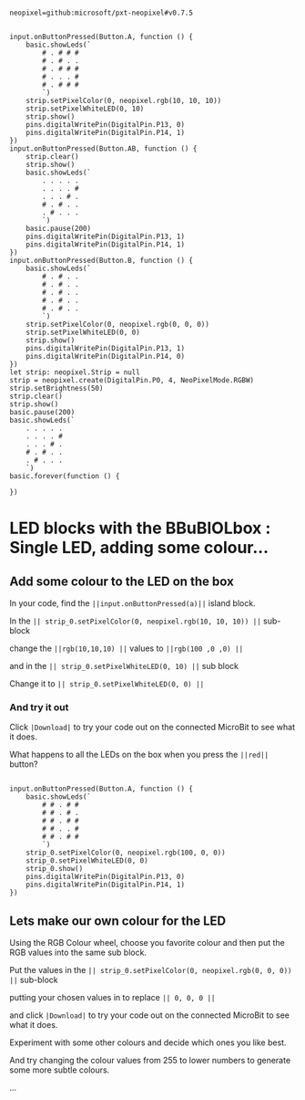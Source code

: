 ```package

neopixel=github:microsoft/pxt-neopixel#v0.7.5

```


```template
    
input.onButtonPressed(Button.A, function () {
    basic.showLeds(`
        # . # # #
        # . # . .
        # . # # #
        # . . . #
        # . # # #
        `)
    strip.setPixelColor(0, neopixel.rgb(10, 10, 10))
    strip.setPixelWhiteLED(0, 10)
    strip.show()
    pins.digitalWritePin(DigitalPin.P13, 0)
    pins.digitalWritePin(DigitalPin.P14, 1)
})
input.onButtonPressed(Button.AB, function () {
    strip.clear()
    strip.show()
    basic.showLeds(`
        . . . . .
        . . . . #
        . . . # .
        # . # . .
        . # . . .
        `)
    basic.pause(200)
    pins.digitalWritePin(DigitalPin.P13, 1)
    pins.digitalWritePin(DigitalPin.P14, 1)
})
input.onButtonPressed(Button.B, function () {
    basic.showLeds(`
        # . # . .
        # . # . .
        # . # . .
        # . # . .
        # . # . .
        `)
    strip.setPixelColor(0, neopixel.rgb(0, 0, 0))
    strip.setPixelWhiteLED(0, 0)
    strip.show()
    pins.digitalWritePin(DigitalPin.P13, 1)
    pins.digitalWritePin(DigitalPin.P14, 0)
})
let strip: neopixel.Strip = null
strip = neopixel.create(DigitalPin.P0, 4, NeoPixelMode.RGBW)
strip.setBrightness(50)
strip.clear()
strip.show()
basic.pause(200)
basic.showLeds(`
    . . . . .
    . . . . #
    . . . # .
    # . # . .
    . # . . .
    `)
basic.forever(function () {
	
})

```


# LED blocks with the BBuBIOLbox : Single LED, adding some colour...



## Add some colour to the LED on the box

In your code, find the ``||input.onButtonPressed(a)||`` island block.

In the ``|| strip_0.setPixelColor(0, neopixel.rgb(10, 10, 10)) ||`` sub-block

change the ``||rgb(10,10,10) ||`` values to ``||rgb(100 ,0 ,0) ||`` 

and in the ``|| strip_0.setPixelWhiteLED(0, 10) ||`` sub block

Change it to ``|| strip_0.setPixelWhiteLED(0, 0) ||`` 

### And try it out

Click ``|Download|`` to try your code out on the connected MicroBit
to see what it does.

What happens to all the LEDs on the box when you press the ``||red||`` button?



```blocks

input.onButtonPressed(Button.A, function () {
    basic.showLeds(`
        # # . # #
        # # . # .
        # # . # #
        # # . . #
        # # . # #
        `)
    strip_0.setPixelColor(0, neopixel.rgb(100, 0, 0))
    strip_0.setPixelWhiteLED(0, 0)
    strip_0.show()
    pins.digitalWritePin(DigitalPin.P13, 0)
    pins.digitalWritePin(DigitalPin.P14, 1)
})

```

## Lets make our own colour for the LED

Using the RGB Colour wheel, choose you favorite colour and then
put the RGB values into the same sub block.

Put the values in the ``|| strip_0.setPixelColor(0, neopixel.rgb(0, 0, 0)) ||`` sub-block

putting your chosen values in to replace ``|| 0, 0, 0 ||``

and click ``|Download|`` to try your code out on the connected MicroBit
to see what it does.

Experiment with some other colours and decide which ones you like best.

And try changing the colour values from 255 to lower numbers
to generate some more subtle colours.


...

